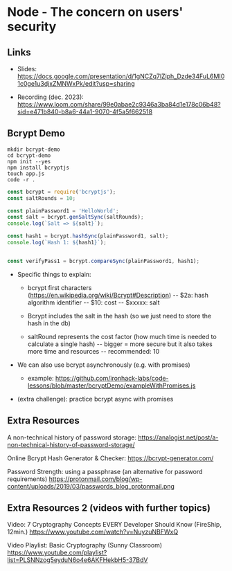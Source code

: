 
# Node - The concern on users' security

<!--
  
  Status: ready 


Time: 
  - Slides: 1h
  - Bcrypt Demo: 30min.

-->


## Links

- Slides: https://docs.google.com/presentation/d/1gNCZq7lZiph_Dzde34FuL6MI01c0ge1u3djxZMNWxPk/edit?usp=sharing


- Recording (dec. 2023): https://www.loom.com/share/99e0abae2c9346a3ba84d1e178c06b48?sid=e471b840-b8a6-44a1-9070-4f5a5f662518



## Bcrypt Demo


```
mkdir bcrypt-demo
cd bcrypt-demo
npm init --yes
npm install bcryptjs
touch app.js
code -r .
```


```js
const bcrypt = require('bcryptjs');
const saltRounds = 10;

const plainPassword1 = 'HelloWorld';
const salt = bcrypt.genSaltSync(saltRounds);
console.log(`Salt => ${salt}`);

const hash1 = bcrypt.hashSync(plainPassword1, salt);
console.log(`Hash 1: ${hash1}`);


const verifyPass1 = bcrypt.compareSync(plainPassword1, hash1);
```



- Specific things to explain:
  - bcrypt first characters (https://en.wikipedia.org/wiki/Bcrypt#Description)
    -- $2a: hash algorithm identifier
    -- $10: cost
    -- $xxxxx: salt
  - Bcrypt includes the salt in the hash (so we just need to store the hash in the db)

  - saltRound represents the cost factor (how much time is needed to calculate a single hash)
    -- bigger = more secure but it also takes more time and resources
    -- recommended: 10

- We can also use bcrypt asynchronously (e.g. with promises)
  - example: https://github.com/ironhack-labs/code-lessons/blob/master/bcryptDemo/exampleWithPromises.js

- (extra challenge): practice bcrypt async with promises


## Extra Resources

A non-technical history of password storage:
https://analogist.net/post/a-non-technical-history-of-password-storage/

Online Bcrypt Hash Generator & Checker:
https://bcrypt-generator.com/ 

Password Strength: using a passphrase (an alternative for password requirements)
https://protonmail.com/blog/wp-content/uploads/2019/03/passwords_blog_protonmail.png


## Extra Resources 2 (videos with further topics)

Video: 7 Cryptography Concepts EVERY Developer Should Know (FireShip, 12min.)
https://www.youtube.com/watch?v=NuyzuNBFWxQ

Video Playlist: Basic Cryptography (Sunny Classroom)
https://www.youtube.com/playlist?list=PLSNNzog5eyduN6o4e6AKFHekbH5-37BdV

